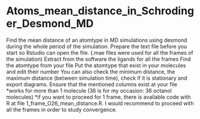 # Atoms_mean_distance_in_Schrodinger_Desmond_MD
Find the mean distance of an atomtype in MD simulations using desmond during the whole period of the simulation.
Prepare the text file before you start so Rstudio can open the file. (.mae files were used for all the frames of the simulation)
Extract from the software the ligands for all the frames
Find the atomtype from your file
Put the atomtype that exist in your molecules and edit their number
You can also check the minimum distance, the maximum distance (between simulation time), check if it is stationary and export diagrams.
Ensure that the mentioned columns exist at your file 
*works for more than 1 molecule (36 is for my occasion: 36 octanol molecules)
*if you want to proceed for 1 frame, there is available code with R at file 1_frame_O26_mean_distance.R. I would recommend to proceed with all the frames in order to study convergence.
